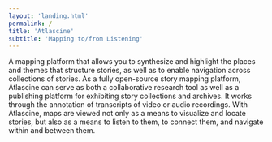 ```yaml
---
layout: 'landing.html'
permalink: /
title: 'Atlascine'
subtitle: 'Mapping to/from Listening'
---
```


A mapping platform that allows you to synthesize and highlight the places and themes that structure stories, as well as to enable navigation across collections of stories. As a fully open-source story mapping platform, Atlascine can serve as both a collaborative research tool as well as a publishing platform for exhibiting story collections and archives. It works through the annotation of transcripts of video or audio recordings. With Atlascine, maps are viewed not only as a means to visualize and locate stories, but also as a means to listen to them, to connect them, and navigate within and between them.
